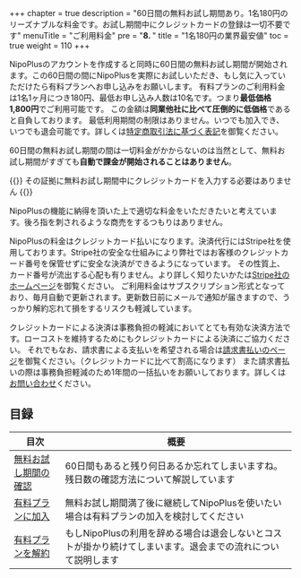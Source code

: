 +++
chapter = true
description = "60日間の無料お試し期間あり。1名180円のリーズナブルな料金です。お試し期間中にクレジットカードの登録は一切不要です"
menuTitle = "ご利用料金"
pre = "<b>8. </b>"
title = "1名180円の業界最安値"
toc = true
weight = 110
+++

NipoPlusのアカウントを作成すると同時に60日間の無料お試し期間が開始されます。この60日間の間にNipoPlusを実際にお試しいただき、もし気に入っていただけたら有料プランへお申し込みをお願いします。
有料プランのご利用料金は1名1ヶ月につき180円、最低お申し込み人数は10名です。つまり**最低価格1,800円**でご利用可能です。
この金額は**同業他社に比べて圧倒的に低価格**であると自負しております。
最低利用期間の制限はありません。いつでも加入でき、いつでも退会可能です。詳しくは[特定商取引法に基づく表記](/system/business-deal/)を御覧ください。

60日間の無料お試し期間の間は一切料金がかからないのは当然として、無料お試し期間がすぎても**自動で課金が開始されることはありません**。

{{<alice pos="right" icon="ok">}}
その証拠に無料お試し期間中にクレジットカードを入力する必要はありません
{{</alice>}}

NipoPlusの機能に納得を頂いた上で適切な料金をいただきたいと考えています。後ろ指を刺されるような商売をするつもりはありません。

NipoPlusの料金はクレジットカード払いになります。決済代行にはStripe社を使用しております。Stripe社の安全な仕組みにより弊社ではお客様のクレジットカード番号を保管せずに安全な決済ができるようになっています。
その性質上、カード番号が流出する心配も有りません。より詳しく知りたいかたは[Stripe社のホームページ](https://stripe.com/jp)を御覧ください。
ご利用料金はサブスクリプション形式となっており、毎月自動で更新されます。更新数日前にメールで通知が届きますので、うっかり解約忘れて損をするリスクも軽減しています。

クレジットカードによる決済は事務負担の軽減においてとても有効な決済方法です。ローコストを維持するためにもクレジットカードによる決済にご協力ください。
それでもなお、請求書による支払いを希望される場合は[請求書払いのページ](/price/invoice/)を御覧ください。（クレジットカードに比べて割高になります）
また請求書払いの際は事務負担軽減のため1年間の一括払いをお願いしております。詳しくは[お問い合わせ](/system/inquery/)ください。

## 目録

|目次|概要|
|---|---|
|[無料お試し期間の確認](/price/info/)|60日間もあると残り何日あるか忘れてしまいますね。残日数の確認方法について解説しています|
|[有料プランに加入](/price/fee/)|無料お試し期間満了後に継続してNipoPlusを使いたい場合は有料プランの加入を検討してください|
|[有料プランを解約](/price/cancel/)|もしNipoPlusの利用を辞める場合は退会しないとコストが掛かり続けてしまいます。退会までの流れについて説明します|

